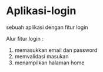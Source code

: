 # Aplikasi-login
sebuah aplikasi dengan fitur login

Alur fitur login :
1. memasukkan email dan password
2. memvalidasi masukan
3. menampilkan halaman home
